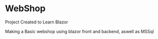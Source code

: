 # WebShop
Project Created to Learn Blazor

Making a Basic webshop using blazor front and backend, aswell as MSSql
